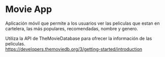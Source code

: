 # Movie App

Aplicación móvil que permite a los usuarios ver las peliculas que estan en cartelera, las más populares, recomendadas, nombre y genero.

Utiliza la API de TheMovieDatabase para ofrecer la información de las peliculas. <br/>
https://developers.themoviedb.org/3/getting-started/introduction
